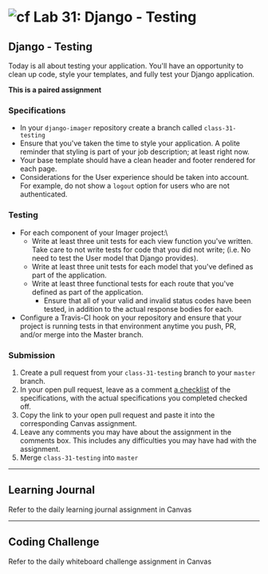 # ![cf](http://i.imgur.com/7v5ASc8.png) Lab 31: Django - Testing

## Django - Testing

Today is all about testing your application. You'll have an opportunity to clean up code, style your templates, and fully test your Django application.

**This is a paired assignment**

### Specifications

- In your `django-imager` repository create a branch called `class-31-testing`
- Ensure that you've taken the time to style your application. A polite reminder that styling is part of your job description; at least right now.
- Your base template should have a clean header and footer rendered for each page.
- Considerations for the User experience should be taken into account. For example, do not show a `logout` option for users who are not authenticated.

### Testing
- For each component of your Imager project:\
    + Write at least three unit tests for each view function you've written. Take care to not write tests for code that you did not write; (i.e. No need to test the User model that Django provides).
    + Write at least three unit tests for each model that you've defined as part of the application.
    + Write at least three functional tests for each route that you've defined as part of the application.
        - Ensure that all of your valid and invalid status codes have been tested, in addition to the actual response bodies for each.
- Configure a Travis-CI hook on your repository and ensure that your project is running tests in that environment anytime you push, PR, and/or merge into the Master branch.


### Submission

1. Create a pull request from your `class-31-testing` branch to your `master` branch.
2. In your open pull request, leave as a comment [a checklist](https://github.com/blog/1825-task-lists-in-all-markdown-documents) of the specifications, with the actual specifications you completed checked off.
3. Copy the link to your open pull request and paste it into the corresponding Canvas assignment.
4. Leave any comments you may have about the assignment in the comments box. This includes any difficulties you may have had with the assignment.
5. Merge `class-31-testing` into `master`

---

## Learning Journal
Refer to the daily learning journal assignment in Canvas

---

## Coding Challenge
Refer to the daily whiteboard challenge assignment in Canvas
